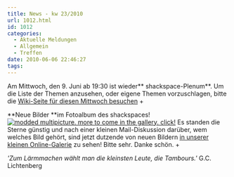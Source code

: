 ```yaml
---
title: News - kw 23/2010
url: 1012.html
id: 1012
categories:
  - Aktuelle Meldungen
  - Allgemein
  - Treffen
date: 2010-06-06 22:46:27
tags:
---
```


Am Mittwoch, den 9\. Juni ab 19:30 ist wieder** shackspace-Plenum**. Um die Liste der Themen anzusehen, oder eigene Themen vorzuschlagen, bitte die [Wiki-Seite für diesen Mittwoch besuchen](https://blog.shackspace.de/wiki/doku.php?id=plenum100609)
+

**Neue Bilder **im Fotoalbum des shackspaces!
[![](https://blog.shackspace.de/wp-content/uploads/2010/06/galleryshack_comp.jpg "modded multipicture. more to come in the gallery. click!")](https://blog.shackspace.de/gallery/index.php/Impressionen)
Es standen die Sterne günstig und nach einer kleinen  Mail-Diskussion darüber, wem welches Bild gehört, sind jetzt dutzende von neuen Bildern  [in unserer kleinen Online-Galerie](https://blog.shackspace.de/gallery/index.php/) zu sehen!  Bitte sehr. Danke schön.
+

_'Zum Lärmmachen wählt man die kleinsten Leute, die Tambours.'_
G.C. Lichtenberg